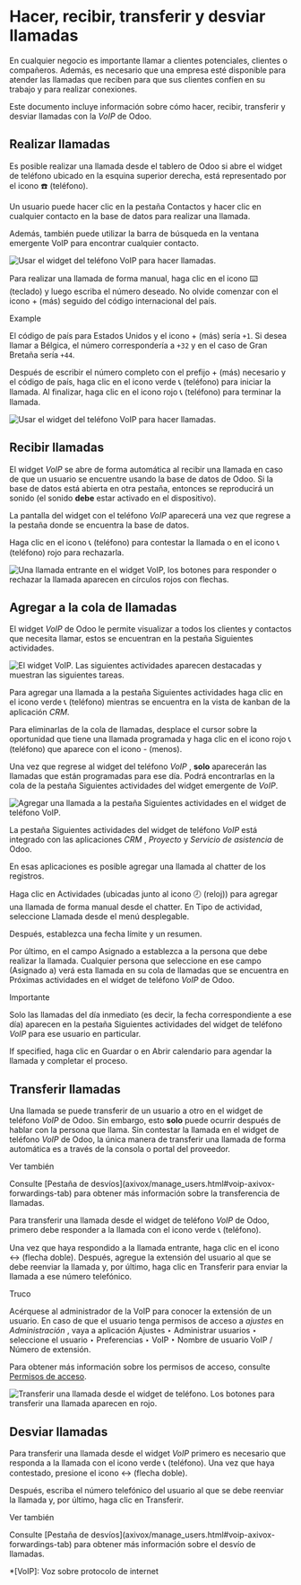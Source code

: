 # Hacer, recibir, transferir y desviar llamadas

En cualquier negocio es importante llamar a clientes potenciales, clientes o
compañeros. Además, es necesario que una empresa esté disponible para atender
las llamadas que reciben para que sus clientes confíen en su trabajo y para
realizar conexiones.

Este documento incluye información sobre cómo hacer, recibir, transferir y
desviar llamadas con la _VoIP_ de Odoo.

## Realizar llamadas

Es posible realizar una llamada desde el tablero de Odoo si abre el widget de
teléfono ubicado en la esquina superior derecha, está representado por el
icono ☎️ (teléfono).

Un usuario puede hacer clic en la pestaña Contactos y hacer clic en cualquier
contacto en la base de datos para realizar una llamada.

Además, también puede utilizar la barra de búsqueda en la ventana emergente
VoIP para encontrar cualquier contacto.

![Usar el widget del teléfono VoIP para hacer
llamadas.](../../../_images/widget-operation.png)

Para realizar una llamada de forma manual, haga clic en el icono ⌨️ (teclado)
y luego escriba el número deseado. No olvide comenzar con el icono \+ (más)
seguido del código internacional del país.

Example

El código de país para Estados Unidos y el icono \+ (más) sería `+1`. Si desea
llamar a Bélgica, el número correspondería a `+32` y en el caso de Gran
Bretaña sería `+44`.

Después de escribir el número completo con el prefijo \+ (más) necesario y el
código de país, haga clic en el icono verde 📞 (teléfono) para iniciar la
llamada. Al finalizar, haga clic en el icono rojo 📞 (teléfono) para terminar
la llamada.

![Usar el widget del teléfono VoIP para hacer
llamadas.](../../../_images/manual-call.png)

## Recibir llamadas

El widget _VoIP_ se abre de forma automática al recibir una llamada en caso de
que un usuario se encuentre usando la base de datos de Odoo. Si la base de
datos está abierta en otra pestaña, entonces se reproducirá un sonido (el
sonido **debe** estar activado en el dispositivo).

La pantalla del widget con el teléfono _VoIP_ aparecerá una vez que regrese a
la pestaña donde se encuentra la base de datos.

Haga clic en el icono 📞 (teléfono) para contestar la llamada o en el icono 📞
(teléfono) rojo para rechazarla.

![Una llamada entrante en el widget VoIP, los botones para responder o
rechazar la llamada aparecen en círculos rojos con
flechas.](../../../_images/incoming-call1.png)

## Agregar a la cola de llamadas

El widget _VoIP_ de Odoo le permite visualizar a todos los clientes y
contactos que necesita llamar, estos se encuentran en la pestaña Siguientes
actividades.

![El widget VoIP. Las siguientes actividades aparecen destacadas y muestran
las siguientes tareas.](../../../_images/next-activities.png)

Para agregar una llamada a la pestaña Siguientes actividades haga clic en el
icono verde 📞 (teléfono) mientras se encuentra en la vista de kanban de la
aplicación _CRM_.

Para eliminarlas de la cola de llamadas, desplace el cursor sobre la
oportunidad que tiene una llamada programada y haga clic en el icono rojo 📞
(teléfono) que aparece con el icono \- (menos).

Una vez que regrese al widget del teléfono _VoIP_ , **solo** aparecerán las
llamadas que están programadas para ese día. Podrá encontrarlas en la cola de
la pestaña Siguientes actividades del widget emergente de _VoIP_.

![Agregar una llamada a la pestaña Siguientes actividades en el widget de
teléfono VoIP.](../../../_images/add-call-queue.png)

La pestaña Siguientes actividades del widget de teléfono _VoIP_ está integrado
con las aplicaciones _CRM_ , _Proyecto_ y _Servicio de asistencia_ de Odoo.

En esas aplicaciones es posible agregar una llamada al chatter de los
registros.

Haga clic en Actividades (ubicadas junto al icono 🕗 (reloj)) para agregar una
llamada de forma manual desde el chatter. En Tipo de actividad, seleccione
Llamada desde el menú desplegable.

Después, establezca una fecha límite y un resumen.

Por último, en el campo Asignado a establezca a la persona que debe realizar
la llamada. Cualquier persona que seleccione en ese campo (Asignado a) verá
esta llamada en su cola de llamadas que se encuentra en Próximas actividades
en el widget de teléfono _VoIP_ de Odoo.

Importante

Solo las llamadas del día inmediato (es decir, la fecha correspondiente a ese
día) aparecen en la pestaña Siguientes actividades del widget de teléfono
_VoIP_ para ese usuario en particular.

If specified, haga clic en Guardar o en Abrir calendario para agendar la
llamada y completar el proceso.

## Transferir llamadas

Una llamada se puede transferir de un usuario a otro en el widget de teléfono
_VoIP_ de Odoo. Sin embargo, esto **solo** puede ocurrir después de hablar con
la persona que llama. Sin contestar la llamada en el widget de teléfono _VoIP_
de Odoo, la única manera de transferir una llamada de forma automática es a
través de la consola o portal del proveedor.

Ver también

Consulte [Pestaña de desvíos](axivox/manage_users.html#voip-axivox-
forwardings-tab) para obtener más información sobre la transferencia de
llamadas.

Para transferir una llamada desde el widget de teléfono _VoIP_ de Odoo,
primero debe responder a la llamada con el icono verde 📞 (teléfono).

Una vez que haya respondido a la llamada entrante, haga clic en el icono ↔
(flecha doble). Después, agregue la extensión del usuario al que se debe
reenviar la llamada y, por último, haga clic en Transferir para enviar la
llamada a ese número telefónico.

Truco

Acérquese al administrador de la VoIP para conocer la extensión de un usuario.
En caso de que el usuario tenga permisos de acceso a _ajustes_ en
_Administración_ , vaya a aplicación Ajustes ‣ Administrar usuarios ‣
seleccione el usuario ‣ Preferencias ‣ VoIP ‣ Nombre de usuario VoIP / Número
de extensión.

Para obtener más información sobre los permisos de acceso, consulte [Permisos
de acceso](../../general/users/access_rights.html).

![Transferir una llamada desde el widget de teléfono. Los botones para
transferir una llamada aparecen en rojo.](../../../_images/transfer.png)

## Desviar llamadas

Para transferir una llamada desde el widget _VoIP_ primero es necesario que
responda a la llamada con el icono verde 📞 (teléfono). Una vez que haya
contestado, presione el icono ↔ (flecha doble).

Después, escriba el número telefónico del usuario al que se debe reenviar la
llamada y, por último, haga clic en Transferir.

Ver también

Consulte [Pestaña de desvíos](axivox/manage_users.html#voip-axivox-
forwardings-tab) para obtener más información sobre el desvío de llamadas.

  *[VoIP]: Voz sobre protocolo de internet


